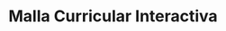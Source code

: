 <!DOCTYPE html>
<html lang="es">
<head>
  <meta charset="UTF-8" />
  <meta name="viewport" content="width=device-width, initial-scale=1.0"/>
  <title>Malla Curricular Interactiva</title>
  <link rel="stylesheet" href="styles.css" />
</head>
<body>
  <h1>Malla Curricular Interactiva</h1>
  <div id="malla"></div>
  <script src="script.js"></script>
</body>
</html>
